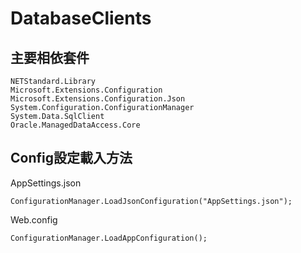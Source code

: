 # DatabaseClients

## 主要相依套件
```
NETStandard.Library
Microsoft.Extensions.Configuration
Microsoft.Extensions.Configuration.Json
System.Configuration.ConfigurationManager
System.Data.SqlClient
Oracle.ManagedDataAccess.Core
```

## Config設定載入方法
AppSettings.json
```
ConfigurationManager.LoadJsonConfiguration("AppSettings.json");
```
Web.config
```
ConfigurationManager.LoadAppConfiguration();
```